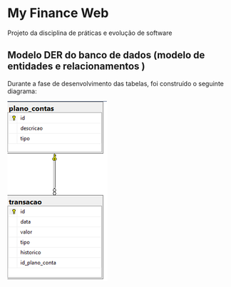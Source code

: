 # My Finance Web

Projeto da disciplina de práticas e evolução de software


## Modelo DER do banco de dados (modelo de entidades e relacionamentos )

Durante a fase de desenvolvimento das tabelas, foi construído o seguinte diagrama:

<img  src="docs\diagrams.png" alt="diagram">
